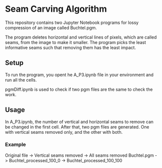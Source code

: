 # Seam Carving Algorithm

This repository contains two Jupyter Notebook programs for lossy compression of an image called Buchtel.pgm.

The program deletes horizontal and vertical lines of pixels, which are called seams, from the image to make it smaller. The program picks the least informative seams such that removing them has the least impact.

## Setup

To run the program, you opent he A_P3.ipynb file in your environment and run all the cells.

pgmDiff.ipynb is used to check if two pgm files are the same to check the work.

## Usage

In A_P3.ipynb, the number of vertical and horizontal seams to remove can be changed in the first cell. After that, two pgm files are generated. One with vertical seams removed only, and the other with both. 

### Example

Original file  ->  Vertical seams removed  ->  All seams removed
Buchtel.pgm    ->  Buchtel_processed_100_0 ->  Buchtel_processed_100_100
